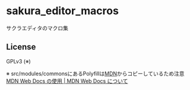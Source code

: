 # sakura_editor_macros

サクラエディタのマクロ集


## License

GPLv3 (※)

※ src/modules/commonsにあるPolyfillは[MDN](https://developer.mozilla.org/ja/)からコピーしているため注意
[MDN Web Docs の使用 | MDN Web Docs について](https://developer.mozilla.org/ja/docs/MDN/About#Using_MDN_Web_Docs_content)
